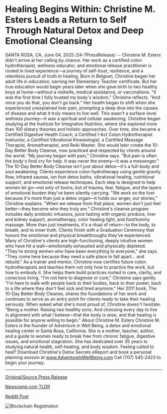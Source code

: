 # Healing Begins Within: Christine M. Esters Leads a Return to Self Through Natural Detox and Deep Emotional Cleansing

SANTA ROSA, CA, June 04, 2025 /24-7PressRelease/ -- Christine M. Esters didn't arrive at her calling by chance. Her work as a certified colon hydrotherapist, wellness educator, and emotional release practitioner is rooted in lived experience—a journey of self-trust, resilience, and a relentless pursuit of truth in healing.  Born in Belgium, Christine began her adult life in education, earning her Elementary Teacher certificate. But her true education would begin years later when she gave birth to two healthy boys at home—without a midwife, medical assistance, or vaccinations. "It was the first time I fully trusted my body's wisdom," Christine reflects. "And once you do that, you don't go back."  Her health began to shift when she experienced unexplained liver pain, prompting a deep dive into the causes of disease and what it truly means to live well. This wasn't a surface-level wellness journey—it was a spiritual and cellular awakening.  Christine began studying at the Institute for Integrative Nutrition, where she explored more than 100 dietary theories and holistic approaches. Over time, she became a Certified Digestive Health Coach, a Certified I-Act Colon Hydrotherapist Instructor, a Certified Vibrational Kinesiologist, a Certified Massage Therapist, Aromatherapist, and Reiki Master. She would later create the 10-Day Better Body Cleanse, now practiced and respected by clients around the world.  "My journey began with pain," Christine says. "But pain is often the body's final cry for help. It was never the enemy—it was a messenger."  The 10-Day Better Body Cleanse isn't just about detox—it's a full-body and soul awakening. Clients experience colon hydrotherapy using gentle gravity flow, infrared saunas, ion foot detox baths, vibrational healing, nutritional support, and emotional release techniques. Each step is designed to help women let go—not only of toxins, but of trauma, fear, fatigue, and the layers of emotional burden they've been silently carrying.  "We work on the liver because it's more than just a detox organ—it holds our anger, our stories," Christine explains. "When we release from that place, women don't just feel better—they become who they truly are."  Christine's cleanse program includes daily probiotic infusions, juice fasting with organic produce, liver and kidney support, aromatherapy, color healing light, and foot/tummy massage. More than just treatments, it's a ritual of return—to the body, to breath, and to inner truth. Clients finish with a Graduation Ceremony that honors the emotional and physical breakthroughs they've experienced.  Many of Christine's clients are high-functioning, deeply intuitive women who have hit a wall—emotionally exhausted and physically depleted. "They're strong women who have been everything to everyone," she says. "They come here because they need a safe place to fall apart… and rebuild."  As a trainer and mentor, Christine now certifies future colon hydrotherapists and teaches them not only how to practice the work, but how to embody it. She helps them build practices rooted in care, clarity, and conscious living.  "I'm not here to diagnose or cure," Christine says gently. "I'm here to walk with people back to their bodies, back to their power, back to a life where they don't feel sick and tired anymore."  Her 2011 book, The 10-Day Better Body Cleanse, shares the foundations of her work and continues to serve as an entry point for clients ready to take their healing seriously.  When asked what she's most proud of, Christine doesn't hesitate: "Being a mother. Raising two healthy sons. And choosing every day to live in alignment with what I believe—that the body is wise, and that healing is possible for anyone willing to begin."  About Christine M. Esters  Christine M. Esters is the founder of Adventure in Well Being, a detox and emotional healing center in Santa Rosa, California. She is a mother, teacher, author, and a guide to women ready to break free from chronic fatigue, digestive issues, and emotional stagnation. She has dedicated over 35 years to studying natural health, self-healing, and body wisdom.  Feeling called to heal?  Download Christine's Detox Secrets eReport and book a personal planning session at www.AdventureInWellBeing.com  Call (707) 545-2423 to begin your journey. 

---

[Original/Source Press Release](https://www.24-7pressrelease.com/press-release/523520/healing-begins-within-christine-m-esters-leads-a-return-to-self-through-natural-detox-and-deep-emotional-cleansing)
                    

[Newsramp.com TLDR](https://newsramp.com/curated-news/christine-m-esters-a-journey-from-pain-to-empowerment-through-holistic-healing/f4b5601e9b4146be7696674b5717d285) 

 



[Reddit Post](https://www.reddit.com/r/AlternativeHealthNews/comments/1l3ipje/christine_m_esters_a_journey_from_pain_to/) 



![Blockchain Registration](https://cdn.newsramp.app/24-7PressRelease/qrcode/256/4/jinxBpII.webp)